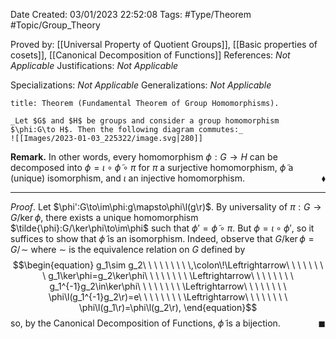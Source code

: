 <div class="topSpace"></div>

Date Created: 03/01/2023 22:52:08
Tags: #Type/Theorem #Topic/Group_Theory

Proved by: [[Universal Property of Quotient Groups]], [[Basic properties of cosets]], [[Canonical Decomposition of Functions]]
References: _Not Applicable_
Justifications: _Not Applicable_

Specializations: _Not Applicable_
Generalizations: _Not Applicable_

``` ad-Theorem
title: Theorem (Fundamental Theorem of Group Homomorphisms).

_Let $G$ and $H$ be groups and consider a group homomorphism $\phi:G\to H$. Then the following diagram commutes:_
![[Images/2023-01-03_225322/image.svg|280]]

```

**Remark.** In other words, every homomorphism $\phi:G\to H$ can be decomposed into $\phi=\iota\circ\tilde{\phi}\circ\pi$ for $\pi$ a surjective homomorphism, $\tilde{\phi}$ a (unique) isomorphism, and $\iota$ an injective homomorphism.<span style="float:right;">$\blacklozenge$</span>

---

_Proof_. Let $\phi':G\to\im\phi:g\mapsto\phi\l(g\r)$. By universality of $\pi:G\to G/\ker\phi$, there exists a unique homomorphism $\tilde{\phi}:G/\ker\phi\to\im\phi$ such that $\phi'=\tilde{\phi}\circ\pi$. But $\phi=\iota\circ\phi'$, so it suffices to show that $\tilde{\phi}$ is an isomorphism. Indeed, observe that $G/\ker\phi=G/\!\sim$ where $\sim$ is the equivalence relation on $G$ defined by
$$\begin{equation}
    g_1\sim g_2\ \ \ \ \ \ \ \ \,\colon\!\Leftrightarrow\ \ \ \ \ \ \ \ g_1\ker\phi=g_2\ker\phi\ \ \ \ \ \ \ \ \Leftrightarrow\ \ \ \ \ \ \ \ g_1^{-1}g_2\in\ker\phi\ \ \ \ \ \ \ \ \Leftrightarrow\ \ \ \ \ \ \ \ \phi\l(g_1^{-1}g_2\r)=e\ \ \ \ \ \ \ \ \Leftrightarrow\ \ \ \ \ \ \ \ \phi\l(g_1\r)=\phi\l(g_2\r),
\end{equation}$$
so, by the Canonical Decomposition of Functions, $\tilde{\phi}$ is a bijection.<span style="float:right;">$\blacksquare$</span>
